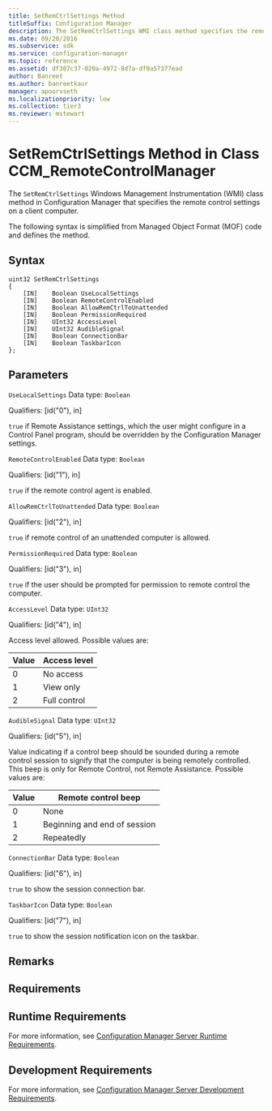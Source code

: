 ```yaml
---
title: SetRemCtrlSettings Method
titleSuffix: Configuration Manager
description: The SetRemCtrlSettings WMI class method specifies the remote control settings on a client computer.
ms.date: 09/20/2016
ms.subservice: sdk
ms.service: configuration-manager
ms.topic: reference
ms.assetid: df307c37-020a-4972-8d7a-df0a57377ead
author: Banreet
ms.author: banreetkaur
manager: apoorvseth
ms.localizationpriority: low
ms.collection: tier3
ms.reviewer: mstewart
---
```

# SetRemCtrlSettings Method in Class CCM_RemoteControlManager
The `SetRemCtrlSettings` Windows Management Instrumentation (WMI) class method in Configuration Manager that specifies the remote control settings on a client computer.

 The following syntax is simplified from Managed Object Format (MOF) code and defines the method.

## Syntax

```
uint32 SetRemCtrlSettings
{
    [IN]    Boolean UseLocalSettings
    [IN]    Boolean RemoteControlEnabled
    [IN]    Boolean AllowRemCtrlToUnattended
    [IN]    Boolean PermissionRequired
    [IN]    UInt32 AccessLevel
    [IN]    UInt32 AudibleSignal
    [IN]    Boolean ConnectionBar
    [IN]    Boolean TaskbarIcon
};
```

## Parameters
 `UseLocalSettings`
 Data type: `Boolean`

 Qualifiers: [id("0"), in]

 `true` if Remote Assistance settings, which the user might configure in a Control Panel program, should be overridden by the Configuration Manager settings.

 `RemoteControlEnabled`
 Data type: `Boolean`

 Qualifiers: [id("1"), in]

 `true` if the remote control agent is enabled.

 `AllowRemCtrlToUnattended`
 Data type: `Boolean`

 Qualifiers: [id("2"), in]

 `true` if remote control of an unattended computer is allowed.

 `PermissionRequired`
 Data type: `Boolean`

 Qualifiers: [id("3"), in]

 `true` if the user should be prompted for permission to remote control the computer.

 `AccessLevel`
 Data type: `UInt32`

 Qualifiers: [id("4"), in]

 Access level allowed. Possible values are:

|Value|Access level|
|-|-|
|0|No access|
|1|View only|
|2|Full control|

 `AudibleSignal`
 Data type: `UInt32`

 Qualifiers: [id("5"), in]

 Value indicating if a control beep should be sounded during a remote control session to signify that the computer is being remotely controlled. This beep is only for Remote Control, not Remote Assistance. Possible values are:

|Value|Remote control beep|
|-|-|
|0|None|
|1|Beginning and end of session|
|2|Repeatedly|

 `ConnectionBar`
 Data type: `Boolean`

 Qualifiers: [id("6"), in]

 `true` to show the session connection bar.

 `TaskbarIcon`
 Data type: `Boolean`

 Qualifiers: [id("7"), in]

 `true` to show the session notification icon on the taskbar.

## Remarks

## Requirements

## Runtime Requirements
 For more information, see [Configuration Manager Server Runtime Requirements](../../../../../develop/core/reqs/server-runtime-requirements.md).

## Development Requirements
 For more information, see [Configuration Manager Server Development Requirements](../../../../../develop/core/reqs/server-development-requirements.md).
